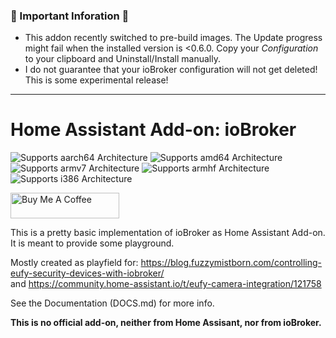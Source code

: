 
### 🚨 Important Inforation 🚨
* This addon recently switched to pre-build images. The Update progress might fail when the installed version is <0.6.0.
  Copy your *Configuration* to your clipboard and Uninstall/Install manually.
* I do not guarantee that your ioBroker configuration will not get deleted! This is some experimental release!
---

# Home Assistant Add-on: ioBroker

![Supports aarch64 Architecture][aarch64-shield]
![Supports amd64 Architecture][amd64-shield]
![Supports armv7 Architecture][armv7-shield]
![Supports armhf Architecture][armhf-shield]
![Supports i386 Architecture][i386-shield]

<a href="https://www.buymeacoffee.com/MaxWinterstein" target="_blank"><img src="https://cdn.buymeacoffee.com/buttons/v2/default-yellow.png" alt="Buy Me A Coffee" height="41" width="174"></a>


This is a pretty basic implementation of ioBroker as Home Assistant Add-on. 
It is meant to provide some playground.

Mostly created as playfield for: https://blog.fuzzymistborn.com/controlling-eufy-security-devices-with-iobroker/  
and https://community.home-assistant.io/t/eufy-camera-integration/121758  

See the Documentation (DOCS.md) for more info.

**This is no official add-on, neither from Home Assisant, nor from ioBroker.**

[aarch64-shield]: https://img.shields.io/badge/aarch64-yes-green.svg
[amd64-shield]: https://img.shields.io/badge/amd64-yes-green.svg
[armhf-shield]: https://img.shields.io/badge/armhf-no-red.svg
[armv7-shield]: https://img.shields.io/badge/armv7-yes-green.svg
[i386-shield]: https://img.shields.io/badge/i386-no-red.svg
